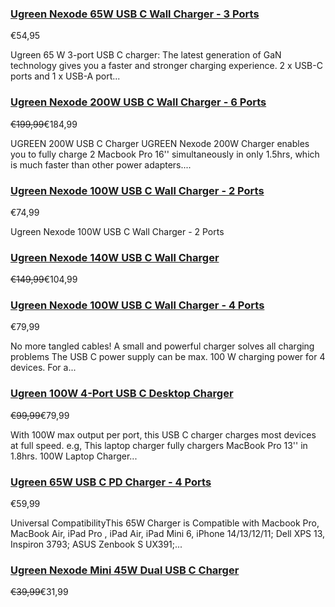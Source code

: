 ### [Ugreen Nexode 65W USB C Wall Charger - 3 Ports](/products/ugreen-nexode-65w-usb-c-wall-charger-3-ports) ###

€54,95

Ugreen 65 W 3-port USB C charger: The latest generation of GaN technology gives you a faster and stronger charging experience. 2 x USB-C ports and 1 x USB-A port...

### [Ugreen Nexode 200W USB C Wall Charger - 6 Ports](/products/ugreen-nexode-200w-usb-c-desktop-charger) ###

~~€199,99~~€184,99

UGREEN 200W USB C Charger UGREEN Nexode 200W Charger enables you to fully charge 2 Macbook Pro 16'' simultaneously in only 1.5hrs, which is much faster than other power adapters....

### [Ugreen Nexode 100W USB C Wall Charger - 2 Ports](/products/ugreen-nexode-100w-usb-c-wall-charger-2-ports) ###

€74,99

Ugreen Nexode 100W USB C Wall Charger - 2 Ports

### [Ugreen Nexode 140W USB C Wall Charger](/products/ugreen-nexode-140w-usb-c-wall-charger) ###

~~€149,99~~€104,99

### [Ugreen Nexode 100W USB C Wall Charger - 4 Ports](/products/ugreen-nexode-100w-usb-c-wall-charger) ###

€79,99

No more tangled cables! A small and powerful charger solves all charging problems The USB C power supply can be max. 100 W charging power for 4 devices. For a...

### [Ugreen 100W 4-Port USB C Desktop Charger](/products/ugreen-100w-usb-c-desktop-charger) ###

~~€99,99~~€79,99

With 100W max output per port, this USB C charger charges most devices at full speed. e.g, This laptop charger fully chargers MacBook Pro 13'' in 1.8hrs. 100W Laptop Charger...

### [Ugreen 65W USB C PD Charger - 4 Ports](/products/ugreen-65w-usb-c-pd-charger-4-ports) ###

€59,99

Universal CompatibilityThis 65W Charger is Compatible with Macbook Pro, MacBook Air, iPad Pro , iPad Air, iPad Mini 6, iPhone 14/13/12/11; Dell XPS 13, Inspiron 3793; ASUS Zenbook S UX391;...

### [Ugreen Nexode Mini 45W Dual USB C Charger](/products/ugreen-nexode-mini-45w-dual-usb-c-charger) ###

~~€39,99~~€31,99
